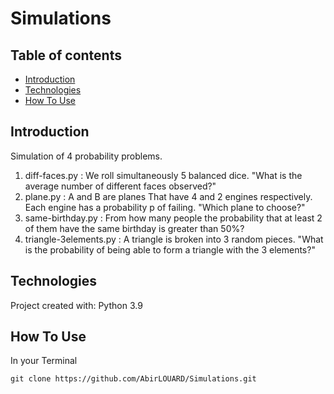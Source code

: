 # Simulations



## Table of contents

* [Introduction](#introduction)
* [Technologies](#technologies)
* [How To Use](#how-to-use)

## Introduction

Simulation of 4 probability problems.
1. diff-faces.py : We roll simultaneously 5 balanced dice.
"What is the average number of different faces observed?"
2. plane.py : A and B are planes That have 4 and 2 engines respectively.
Each engine has a probability p of failing.
"Which plane to choose?"
3. same-birthday.py : From how many people the probability that at least 2 of 
them have the same birthday is greater than 50%? 
4. triangle-3elements.py : A triangle is broken into 3 random pieces. 
"What is the probability of being able to form a triangle with the 3 elements?"

## Technologies

Project created with:
Python 3.9

## How To Use

In your Terminal

```
git clone https://github.com/AbirLOUARD/Simulations.git
```

